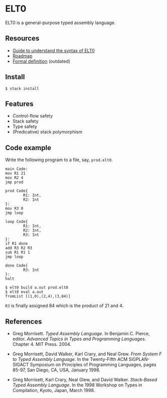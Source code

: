 # ELT0

ELT0 is a general-purpose typed assembly language.

## Resources

- [Guide to understand the syntax of ELT0](https://github.com/elpinal/elt0/wiki/Syntax)
- [Roadmap](https://github.com/elpinal/elt0/issues/1)
- [Formal definition](https://github.com/elpinal/elt0/blob/master/doc/definition.pdf) (outdated)

## Install

```
$ stack install
```

## Features

- Control-flow safety
- Stack safety
- Type safety
- (Predicative) stack polymorphism

## Code example

Write the following program to a file, say, `prod.elt0`.

```
main Code:
mov R1 21
mov R2 4
jmp prod

prod Code{
        R1: Int,
        R2: Int
}:
mov R3 0
jmp loop

loop Code{
        R1: Int,
        R2: Int,
        R3: Int
}:
if R1 done
add R3 R2 R3
sub R1 R1 1
jmp loop

done Code{
        R3: Int
}:
halt
```

```
$ elt0 build a.out prod.elt0
$ elt0 eval a.out
fromList [(1,0),(2,4),(3,84)]
```

`R3` is finally assigned 84 which is the product of 21 and 4.

## References

- Greg Morrisett. _Typed Assembly Language_. In
Benjamin C. Pierce, editor. _Advanced Topics in Types and Programming Languages_. Chapter 4. MIT Press. 2004.

- Greg Morrisett, David Walker, Karl Crary, and Neal Grew. _From System F to Typed Assembly Language_.
In the Twenty-Fifth ACM SIGPLAN-SIGACT Symposium on Principles of Programming Languages, pages 85-97, San Diego, CA, USA, January 1998. 

- Greg Morrisett, Karl Crary, Neal Glew, and David Walker. _Stack-Based Typed Assembly Language_.
In the 1998 Workshop on Types in Compilation, Kyoto, Japan, March 1998.
